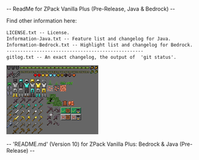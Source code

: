 -- ReadMe for ZPack Vanilla Plus (Pre-Release, Java & Bedrock) --


Find other information here:

    LICENSE.txt -- License.
    Information-Java.txt -- Feature list and changelog for Java.
	Information-Bedrock.txt -- Highlight list and changelog for Bedrock.
	--------------------------------------------------
	gitlog.txt -- An exact changelog, the output of  'git status'.



![Texture Sheet](https://raw.githubusercontent.com/ZwhatMC/readme.images/refs/heads/main/zpack-vanilla-plus/spriteSheet/ZPP-TextureSheet.png)

-- 'README.md' (Version 10) for ZPack Vanilla Plus: Bedrock & Java (Pre-Release) --
